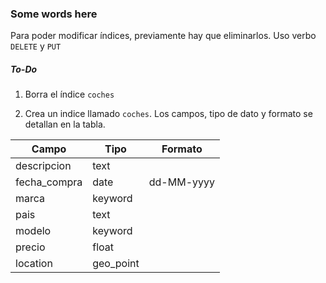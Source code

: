 
### Some words here
Para poder modificar índices, previamente hay que eliminarlos. Uso verbo `DELETE` y `PUT`

##### To-Do

1. Borra el índice `coches`

2. Crea un indice llamado `coches`. Los campos, tipo de dato y formato se detallan en la tabla.

| Campo        | Tipo      | Formato    |
|--------------|-----------|------------|
| descripcion  | text      |            |
| fecha_compra | date      | dd-MM-yyyy |
| marca        | keyword   |            |
| pais         | text      |            |
| modelo       | keyword   |            |
| precio       | float     |            |
| location     | geo_point |            |
